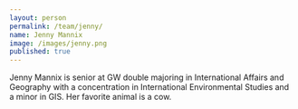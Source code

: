 ```yaml
---
layout: person
permalink: /team/jenny/
name: Jenny Mannix
image: /images/jenny.png
published: true
---
```



Jenny Mannix is senior at GW double majoring in International Affairs and Geography with a concentration in International Environmental Studies and a minor in GIS. Her favorite animal is a cow. 